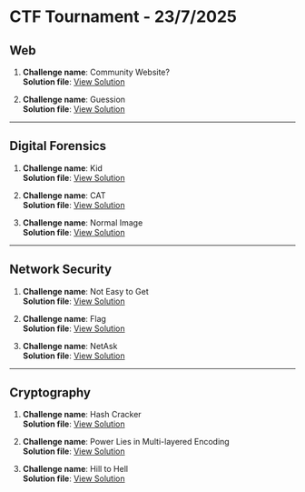 # CTF Tournament - 23/7/2025

## Web

1. **Challenge name**: Community Website?  
   **Solution file**: [View Solution](/Solution/ctfWebWriteup%20.pdf)

2. **Challenge name**: Guession   
   **Solution file**: [View Solution](/Solution/Guession_Challenge_C1.pdf)

---

## Digital Forensics

1. **Challenge name**: Kid  
   **Solution file**: [View Solution](/Solution/Writeup.pdf)

2. **Challenge name**: CAT  
   **Solution file**: [View Solution](/Solution/Writeup.pdf)

3. **Challenge name**: Normal Image  
   **Solution file**: [View Solution](/Solution/Digital_Forensics_Writeups.pdf)

---

## Network Security

1. **Challenge name**: Not Easy to Get  
   **Solution file**: [View Solution](/Solution/Network_security_Writups.pdf)

2. **Challenge name**: Flag  
   **Solution file**: [View Solution](/Solution/Network_security_Writups.pdf)

3. **Challenge name**: NetAsk  
   **Solution file**: [View Solution](/Solution/NetAsk_Challenge_C3.pdf)

---

## Cryptography

1. **Challenge name**: Hash Cracker  
   **Solution file**: [View Solution](https://github.com/NXR8/CSC-BZU-CTF/blob/main/23-7-25/readMe/HashCracker.md)

2. **Challenge name**: Power Lies in Multi-layered Encoding  
   **Solution file**: [View Solution](https://github.com/NXR8/CSC-BZU-CTF/blob/main/23-7-25/readMe/PowerLiesInMulti-layeredEncoding.md)

3. **Challenge name**: Hill to Hell  
   **Solution file**: [View Solution](https://github.com/NXR8/CSC-BZU-CTF/blob/main/23-7-25/readMe/HillToHell.md)
